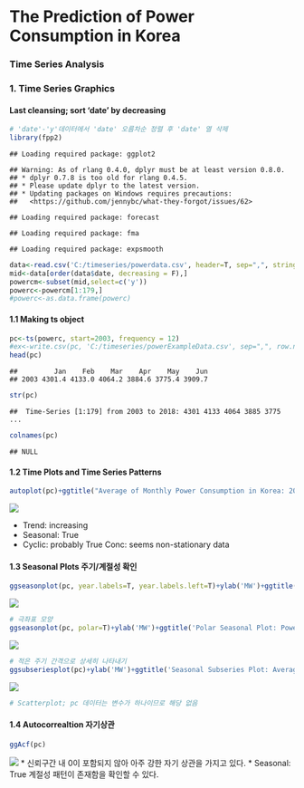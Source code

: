 The Prediction of Power Consumption in Korea
================

### Time Series Analysis

### 1\. Time Series Graphics

#### Last cleansing; sort ‘date’ by decreasing

``` r
# 'date'-'y'데이터에서 'date' 오름차순 정렬 후 'date' 열 삭제
library(fpp2)
```

    ## Loading required package: ggplot2

    ## Warning: As of rlang 0.4.0, dplyr must be at least version 0.8.0.
    ## * dplyr 0.7.8 is too old for rlang 0.4.5.
    ## * Please update dplyr to the latest version.
    ## * Updating packages on Windows requires precautions:
    ##   <https://github.com/jennybc/what-they-forgot/issues/62>

    ## Loading required package: forecast

    ## Loading required package: fma

    ## Loading required package: expsmooth

``` r
data<-read.csv('C:/timeseries/powerdata.csv', header=T, sep=",", stringsAsFactors=F)
mid<-data[order(data$date, decreasing = F),]
powercm<-subset(mid,select=c('y'))
powerc<-powercm[1:179,]
#powerc<-as.data.frame(powerc)
```

#### 1.1 Making ts object

``` r
pc<-ts(powerc, start=2003, frequency = 12)
#ex<-write.csv(pc, 'C:/timeseries/powerExampleData.csv', sep=",", row.names = FALSE)
head(pc)
```

    ##         Jan    Feb    Mar    Apr    May    Jun
    ## 2003 4301.4 4133.0 4064.2 3884.6 3775.4 3909.7

``` r
str(pc)
```

    ##  Time-Series [1:179] from 2003 to 2018: 4301 4133 4064 3885 3775 ...

``` r
colnames(pc)
```

    ## NULL

#### 1.2 Time Plots and Time Series Patterns

``` r
autoplot(pc)+ggtitle("Average of Monthly Power Consumption in Korea: 2003/01 - 2017/11")+xlab("month")+ylab("MW")
```

![](ts_powerprediction_files/figure-gfm/unnamed-chunk-3-1.png)<!-- -->

  - Trend: increasing
  - Seasonal: True
  - Cyclic: probably True Conc: seems non-stationary
data

#### 1.3 Seasonal Plots 주기/계절성 확인

``` r
ggseasonplot(pc, year.labels=T, year.labels.left=T)+ylab('MW')+ggtitle('Seasonal Plot: Power Consumption')
```

![](ts_powerprediction_files/figure-gfm/unnamed-chunk-4-1.png)<!-- -->

``` r
# 극좌표 모양
ggseasonplot(pc, polar=T)+ylab('MW')+ggtitle('Polar Seasonal Plot: Power Consumption')
```

![](ts_powerprediction_files/figure-gfm/unnamed-chunk-4-2.png)<!-- -->

``` r
# 적은 주기 간격으로 상세히 나타내기
ggsubseriesplot(pc)+ylab('MW')+ggtitle('Seasonal Subseries Plot: Average of Monthly Power Consumption')
```

![](ts_powerprediction_files/figure-gfm/unnamed-chunk-4-3.png)<!-- -->

``` r
# Scatterplot; pc 데이터는 변수가 하나이므로 해당 없음
```

#### 1.4 Autocorrealtion 자기상관

``` r
ggAcf(pc)
```

![](ts_powerprediction_files/figure-gfm/unnamed-chunk-5-1.png)<!-- -->
\* 신뢰구간 내 0이 포함되지 않아 아주 강한 자기 상관을 가지고 있다. \* Seasonal: True 계절성 패턴이 존재함을
확인할 수 있다.
